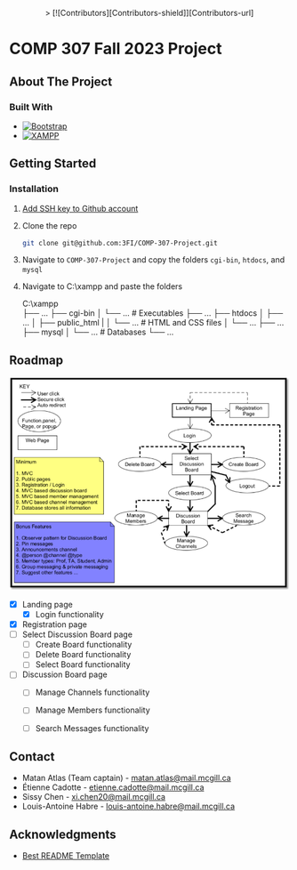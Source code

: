<p align="center" width="100%">>
    [![Contributors][Contributors-shield]][Contributors-url]
</p>

# COMP 307 Fall 2023 Project

## About The Project

### Built With

* [![Bootstrap][Bootstrap.com]][Bootstrap-url]
* [![XAMPP][Xampp.com]][Xampp-url]



## Getting Started

### Installation

1. [Add SSH key to Github account](https://docs.github.com/en/authentication/connecting-to-github-with-ssh)
2. Clone the repo
   ```sh
   git clone git@github.com:3FI/COMP-307-Project.git
   ```
3. Navigate to `COMP-307-Project` and copy the folders `cgi-bin`, `htdocs`, and `mysql`
4. Navigate to C:\xampp and paste the folders

    C:\xampp\
    ├── ...
    ├── cgi-bin
    │   └── ...                 # Executables
    ├── ...
    ├── htdocs
    │   ├── ...
    │   ├── public_html
    |   │   └── ...             # HTML and CSS files
    │   └── ...
    ├── ...
    ├── mysql
    │   └── ...                 # Databases
    └── ...



## Roadmap

![Storyboard](storyboard.png)

- [x] Landing page
    - [X] Login functionality
- [x] Registration page
- [ ] Select Discussion Board page
    - [ ] Create Board functionality
    - [ ] Delete Board functionality
    - [ ] Select Board functionality
- [ ] Discussion Board page
    - [ ] Manage Channels functionality
    - [ ] Manage Members functionality
    - [ ] Search Messages functionality



## Contact

* Matan Atlas (Team captain) - matan.atlas@mail.mcgill.ca
* Étienne Cadotte - etienne.cadotte@mail.mcgill.ca
* Sissy Chen - xi.chen20@mail.mcgill.ca
* Louis-Antoine Habre - louis-antoine.habre@mail.mcgill.ca



## Acknowledgments

* [Best README Template](https://github.com/othneildrew/Best-README-Template/blob/master/README.md)



[Contributors-shield]: https://img.shields.io/github/contributors/3FI/COMP-307-Project
[Contributors-url]: https://github.com/3FI/COMP-307-Project/graphs/contributors
[Bootstrap.com]: https://img.shields.io/badge/Bootstrap-563D7C?style=for-the-badge&logo=bootstrap&logoColor=white
[Bootstrap-url]: https://getbootstrap.com
[Xampp.com]: https://img.shields.io/badge/XAMPP-orange?style=for-the-badge&logo=xampp&logoColor=white
[Xampp-url]: https://www.apachefriends.org/